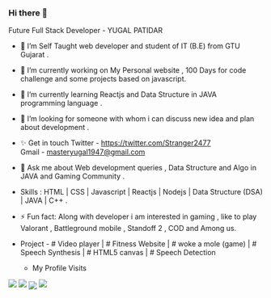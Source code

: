 ### Hi there 👋

Future Full Stack Developer - YUGAL PATIDAR

- 👯 I’m Self Taught web developer  and student of IT (B.E) from GTU Gujarat .
- 🔭 I’m currently working on My Personal website , 100 Days for code challenge and some projects based on javascript.
- 🌱 I’m currently learning  Reactjs and Data Structure in JAVA programming language .
- 🤔 I’m looking for someone with whom i can discuss new idea and plan about development .
- ✨ Get in touch 
                    Twitter - https://twitter.com/Stranger2477  
                    Gmail - masteryugal1947@gmail.com
- 💬 Ask me about Web development queries , Data Structure and Algo in JAVA  and Gaming Community .
- Skills : HTML | CSS | Javascript | Reactjs | Nodejs | Data Structure (DSA) | JAVA | C++ .
- ⚡ Fun fact: Along with developer i am interested in gaming , like to play  Valorant , Battleground mobile , Standoff 2 , COD and Among us.
- Project - 
              # Video player |
              # Fitness Website |
              # woke a mole (game) |
              # Speech Synthesis |
              # HTML5 canvas |
              # Speech Detection 
              
  - My Profile Visits
 <img src="https://komarev.com/ghpvc/?username=YUG2477&label=PROFILE+VIEWS">             
 
 <img src="https://github-readme-stats.vercel.app/api?username=YUG2477&count_private=true&show_icons=true&theme=radical&hide_rank=false">             
 <img align="center" src="https://github-readme-stats.vercel.app/api/top-langs/?username=YUG2477&theme=dark" />
 <img src="https://camo.githubusercontent.com/3c798c88debb32735d86c1ab7a0fdf7b484782c05b0f3ee5e2a85b43750412dd/68747470733a2f2f6769746875622d70726f66696c652d74726f7068792e76657263656c2e6170702f3f757365726e616d653d73687265796b6f7261646961">
 

              
              
              

